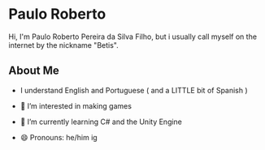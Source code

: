# Paulo Roberto 

Hi, I'm Paulo Roberto Pereira da Silva Filho, but i usually call myself on the internet by the nickname "Betis".

## About Me

- I understand English and Portuguese ( and a LITTLE bit of Spanish )

- 👀 I’m interested in making games

- 🌱 I’m currently learning C# and the Unity Engine  

- 😄 Pronouns: he/him ig

<!---
betisbrinedev/betisbrinedev is a ✨ special ✨ repository because its `README.md` (this file) appears on your GitHub profile.
You can click the Preview link to take a look at your changes.
--->
